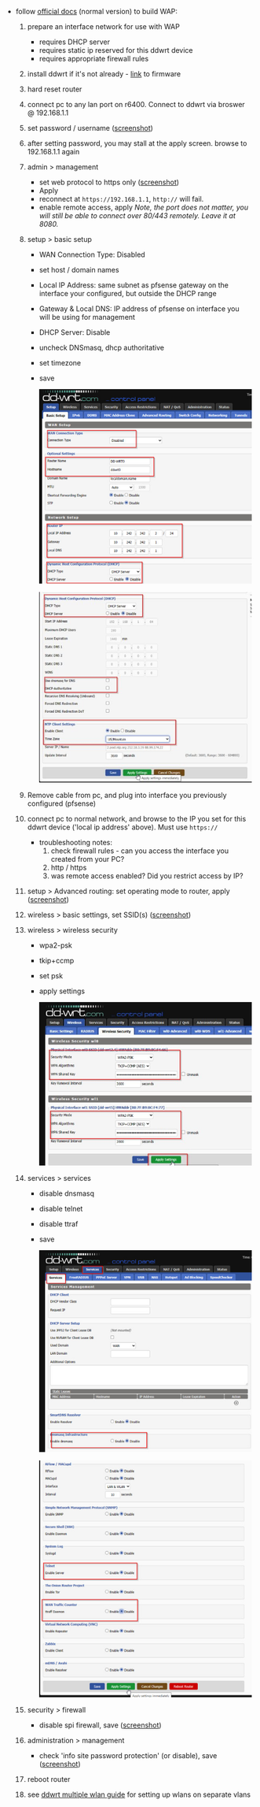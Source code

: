 - follow [official docs](https://wiki.dd-wrt.com/wiki/index.php/Wireless_Access_Point) (normal version) to build WAP:
    1. prepare an interface network for use with WAP
        - requires DHCP server
        - requires static ip reserved for this ddwrt device
        - requires appropriate firewall rules
    2. install ddwrt if it's not already - [link](https://ftp.dd-wrt.com/dd-wrtv2/downloads/betas/) to firmware
    3. hard reset router
    4. connect pc to any lan port on r6400. Connect to ddwrt via broswer @ 192.168.1.1 
    5. set password / username ([screenshot](https://github.com/mynah22/Homelab-Guides/raw/main/screenshots/netgearWap11.jpg))
    6. after setting password, you may stall at the apply screen. browse to 192.168.1.1 again
    7. admin > management 
        - set web protocol to https only ([screenshot](https://github.com/mynah22/Homelab-Guides/raw/main/screenshots/netgearWap10.jpg))
        - Apply
        - reconnect at `https://192.168.1.1`, `http://` will fail.
        - enable remote access, apply
            *Note, the port does not matter, you will still be able to connect over 80/443 remotely. Leave it at 8080.*
    8. setup > basic setup
       - WAN Connection Type: Disabled
       - set host / domain names
       - Local IP Address: same subnet as pfsense gateway on the interface your configured, but outside the DHCP range
       - Gateway & Local DNS: IP address of pfsense on interface you will be using for management
       - DHCP Server: Disable
       - uncheck DNSmasq, dhcp authoritative
       - set timezone
       - save

            ![](https://github.com/mynah22/Homelab-Guides/raw/main/screenshots/netgearWap9.jpg)

            ![](https://github.com/mynah22/Homelab-Guides/raw/main/screenshots/netgearWap8.jpg)

    9. Remove cable from pc, and plug into interface you previously configured (pfsense)
    10. connect pc to normal network, and browse to the IP you set for this ddwrt device ('local ip address' above). Must use `https://`
        - troubleshooting notes:
          1. check firewall rules - can you access the interface you created from your PC?
          2. http / https
          3. was remote access enabled? Did you restrict access by IP?
    11. setup > Advanced routing: set operating mode to router, apply ([screenshot](https://github.com/mynah22/Homelab-Guides/raw/main/screenshots/netgearWap7.jpg))
    12. wireless > basic settings, set SSID(s) ([screenshot](https://github.com/mynah22/Homelab-Guides/raw/main/screenshots/netgearWap6.jpg))
    13. wireless > wireless security
        - wpa2-psk
        - tkip+ccmp
        - set psk
        - apply settings

            ![](https://github.com/mynah22/Homelab-Guides/raw/main/screenshots/netgearWap5.jpg)

    14. services > services
        - disable dnsmasq
        - disable telnet
        - disable ttraf
        - save

            ![](https://github.com/mynah22/Homelab-Guides/raw/main/screenshots/netgearWap4.jpg)

            ![](https://github.com/mynah22/Homelab-Guides/raw/main/screenshots/netgearWap3.jpg)

    15. security > firewall
        - disable spi firewall, save ([screenshot](https://github.com/mynah22/Homelab-Guides/raw/main/screenshots/netgearWap2.jpg))
    16. administration > management
        - check 'info site password protection' (or disable), save ([screenshot](https://github.com/mynah22/Homelab-Guides/raw/main/screenshots/netgearWap1.jpg))
    17. reboot router
    18. see [ddwrt multiple wlan guide](/ddwrtMultipleWlan.md) for setting up wlans on separate vlans